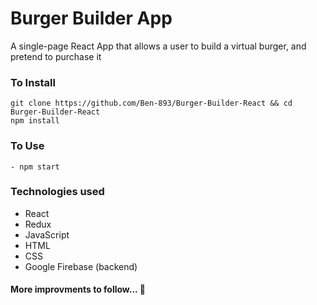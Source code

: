 # Burger Builder App
A single-page React App that allows a user to build a virtual burger, and pretend to purchase it

### To Install
```
git clone https://github.com/Ben-893/Burger-Builder-React && cd Burger-Builder-React
npm install
```

### To Use
```
- npm start
```

### Technologies used
- React
- Redux
- JavaScript 
- HTML
- CSS
- Google Firebase (backend)

#### More improvments to follow... 🍔
